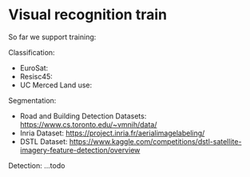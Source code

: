 # Visual recognition train

So far we support training:

Classification:
- EuroSat:
- Resisc45:
- UC Merced Land use:

Segmentation:
- Road and Building Detection Datasets: https://www.cs.toronto.edu/~vmnih/data/
- Inria Dataset: https://project.inria.fr/aerialimagelabeling/
- DSTL Dataset: https://www.kaggle.com/competitions/dstl-satellite-imagery-feature-detection/overview


Detection: ...todo